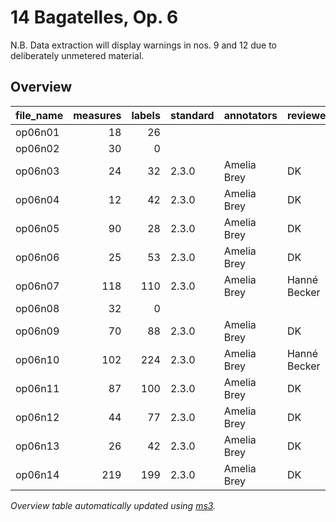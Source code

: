 # 14 Bagatelles, Op. 6

N.B. Data extraction will display warnings in nos. 9 and 12 due to deliberately unmetered material.

## Overview
|file_name|measures|labels|standard|annotators | reviewers  |
|---------|-------:|-----:|--------|-----------|------------|
|op06n01  |      18|    26|        |           |            |
|op06n02  |      30|     0|        |           |            |
|op06n03  |      24|    32|2.3.0   |Amelia Brey|DK          |
|op06n04  |      12|    42|2.3.0   |Amelia Brey|DK          |
|op06n05  |      90|    28|2.3.0   |Amelia Brey|DK          |
|op06n06  |      25|    53|2.3.0   |Amelia Brey|DK          |
|op06n07  |     118|   110|2.3.0   |Amelia Brey|Hanné Becker|
|op06n08  |      32|     0|        |           |            |
|op06n09  |      70|    88|2.3.0   |Amelia Brey|DK          |
|op06n10  |     102|   224|2.3.0   |Amelia Brey|Hanné Becker|
|op06n11  |      87|   100|2.3.0   |Amelia Brey|DK          |
|op06n12  |      44|    77|2.3.0   |Amelia Brey|DK          |
|op06n13  |      26|    42|2.3.0   |Amelia Brey|DK          |
|op06n14  |     219|   199|2.3.0   |Amelia Brey|DK          |


*Overview table automatically updated using [ms3](https://johentsch.github.io/ms3/).*
